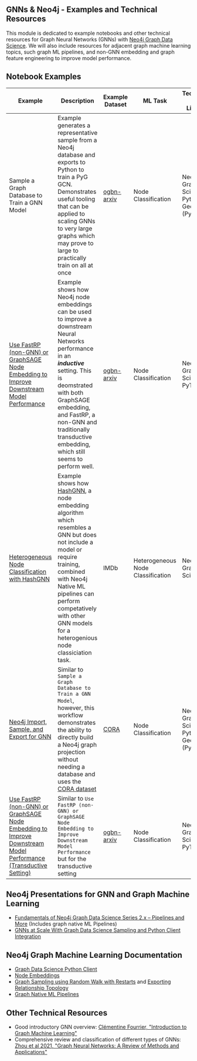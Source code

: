 ## GNNs & Neo4j - Examples and Technical Resources
This module is dedicated to example notebooks and other technical resources for Graph Neural Networks (GNNs) with [Neo4j Graph Data Science](https://neo4j.com/docs/graph-data-science/current/).  We will also include resources for adjacent graph machine learning topics, such graph ML pipelines, and non-GNN embedding and graph feature engineering to improve model performance.

## Notebook Examples
| Example                                                                                                                                                                                                                                                              | Description                                                                                                                                                                                                                                                                                                                                                       | Example Dataset                                                  | ML Task                           | Technology and Libraries                          |
|----------------------------------------------------------------------------------------------------------------------------------------------------------------------------------------------------------------------------------------------------------------------|-------------------------------------------------------------------------------------------------------------------------------------------------------------------------------------------------------------------------------------------------------------------------------------------------------------------------------------------------------------------|------------------------------------------------------------------|-----------------------------------|---------------------------------------------------|
| Sample a Graph Database to Train a GNN Model                                                                                                                                                                                                                         | Example generates a representative sample from a Neo4j database and exports to Python to train a PyG GCN. Demonstrates useful tooling that can be applied to scaling GNNs to very large graphs which may prove to large to practically train on all at once                                                                                                       | [ogbn-arxiv](https://ogb.stanford.edu/docs/nodeprop/#ogbn-arxiv) | Node Classification               | Neo4j Graph Data Science, Pytorch Geometric (PyG) |
| [Use FastRP (non-GNN) or GraphSAGE Node Embedding to Improve Downstream Model Performance](https://github.com/neo4j-product-examples/graph-machine-learning-examples/blob/main/inductive-node-classifiaction-ml-integration/example.ipynb)                           | Example shows how Neo4j node embeddings can be used to improve a downstream Neural Networks performance in an __*inductive*__ setting.  This is deomstrated with both GraphSAGE embedding, and FastRP, a non-GNN and traditionally transductive embedding, which still seems to perform well.                                                                     | [ogbn-arxiv](https://ogb.stanford.edu/docs/nodeprop/#ogbn-arxiv) | Node Classification               | Neo4j Graph Data Science, PyTorch                 |
| [Heterogeneous Node Classification with HashGNN](https://github.com/neo4j/graph-data-science-client/blob/main/examples/heterogeneous-node-classification-with-hashgnn.ipynb)                                                                                         | Example shows how [HashGNN](https://neo4j.com/docs/graph-data-science/current/machine-learning/node-embeddings/hashgnn/), a node embedding algorithm which resembles a GNN but does not include a model or require training, combined with Neo4j Native ML pipelines can perform competatively with other GNN models for a heterogenious node classiciation task. | IMDb                                                             | Heterogeneous Node Classification | Neo4j Graph Data Science                          |
| [Neo4j Import, Sample, and Export for GNN](https://github.com/neo4j/graph-data-science-client/blob/main/examples/import-sample-export-gnn.ipynb)                                                                                                                     | Similar to  `Sample a Graph Database to Train a GNN Model`, however, this workflow demonstrates the ability to directly build a Neo4j graph projection without needing a database and uses the [CORA dataset](https://paperswithcode.com/dataset/cora )                                                                                                           | [CORA](https://paperswithcode.com/dataset/cora)                  | Node Classification               | Neo4j Graph Data Science, Pytorch Geometric (PyG) |
| [Use FastRP (non-GNN) or GraphSAGE Node Embedding to Improve Downstream Model Performance (Transductive Setting)](https://github.com/neo4j-product-examples/graph-machine-learning-examples/blob/main/transductive-node-classifiaction-ml-integration/example.ipynb) | Similar to `Use FastRP (non-GNN) or GraphSAGE Node Embedding to Improve Downstream Model Performance` but for the transductive setting                                                                                                                                                                                                                            | [ogbn-arxiv](https://ogb.stanford.edu/docs/nodeprop/#ogbn-arxiv) | Node Classification               | Neo4j Graph Data Science, PyTorch                 |


## Neo4j Presentations for GNN and Graph Machine Learning
- [Fundamentals of Neo4j Graph Data Science Series 2.x – Pipelines and More](https://youtu.be/7hx56qtf80Q?t=1759) (Includes graph native ML Pipelines)
- [GNNs at Scale With Graph Data Science Sampling and Python Client Integration](https://www.youtube.com/watch?v=c66u_wsPz-U&t=1082s)

## Neo4j Graph Machine Learning Documentation
- [Graph Data Science Python Client](https://neo4j.com/docs/graph-data-science-client/current/)
- [Node Embeddings](https://neo4j.com/docs/graph-data-science/current/machine-learning/node-embeddings/)
- [Graph Sampling using Random Walk with Restarts](https://neo4j.com/docs/graph-data-science/current/management-ops/projections/rwr/) and [Exporting Relationship Topology](https://neo4j.com/docs/graph-data-science/current/graph-catalog-relationship-ops/#_syntax)
- [Graph Native ML Pipelines](https://neo4j.com/docs/graph-data-science/current/machine-learning/machine-learning/)

## Other Technical Resources

- Good introductory GNN overview: [Clémentine Fourrier, "Introduction to Graph Machine Learning"](https://huggingface.co/blog/intro-graphml)
- Comprehensive review and classification of different types of GNNs: [Zhou et al 2021, "Graph Neural Networks: A Review of Methods and Applications"](https://arxiv.org/abs/1812.08434)
